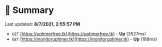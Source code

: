 # 📖 Summary
Last updated: **8/7/2021, 2:55:57 PM**

- `GET` [https://uptimerfree.tk](https://uptimerfree.tk) - **Up** (3527ms)
- `GET` [https://monitoruptimer.tk](https://monitoruptimer.tk) - **Up** (188ms)
